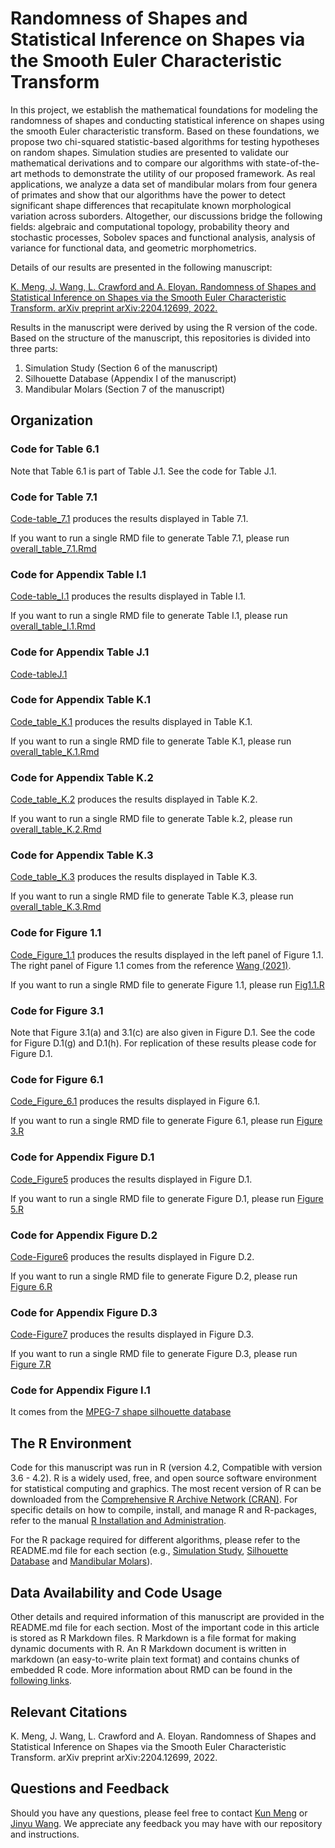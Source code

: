 # Randomness of Shapes and Statistical Inference on Shapes via the Smooth Euler Characteristic Transform

In this project, we establish the mathematical foundations for modeling the randomness of shapes and conducting statistical inference on shapes using the smooth Euler characteristic transform. Based on these foundations, we propose two chi-squared statistic-based algorithms for testing hypotheses on random shapes. Simulation studies are presented to validate our mathematical derivations and to compare our algorithms with state-of-the-art methods to demonstrate the utility of our proposed framework. As real applications, we analyze a data set of mandibular molars from four genera of primates and show that our algorithms have the power to detect significant shape differences that recapitulate known morphological variation across suborders. Altogether, our discussions bridge the following fields: algebraic and computational topology, probability theory and stochastic processes, Sobolev spaces and functional analysis, analysis of variance for functional data, and geometric morphometrics.

Details of our results are presented in the following manuscript:

[K. Meng, J. Wang, L. Crawford and A. Eloyan. Randomness of Shapes and Statistical Inference on Shapes via the Smooth Euler Characteristic Transform. arXiv preprint arXiv:2204.12699, 2022.](https://arxiv.org/abs/2204.12699)

Results in the manuscript were derived by using the R version of the code. Based on the structure of the manuscript, this repositories is divided into three parts:
1. Simulation Study (Section 6 of the manuscript)
2. Silhouette Database (Appendix I of the manuscript)
3. Mandibular Molars (Section 7 of the manuscript)

## Organization

### Code for Table 6.1
Note that Table 6.1 is part of Table J.1. See the code for Table J.1.
### Code for Table 7.1
[Code-table_7.1](https://github.com/JinyuWang123/TDA/tree/main/Mandibular%20Molars/Code_table_7.1) produces the results displayed in Table 7.1.

If you want to run a single RMD file to generate Table 7.1, please run [overall_table_7.1.Rmd
](https://github.com/JinyuWang123/TDA/blob/main/Mandibular%20Molars/Code_table_7.1/overall_table_7.1.Rmd)
### Code for Appendix Table I.1
[Code-table_I.1](https://github.com/JinyuWang123/TDA/tree/main/Silhouette%20Database/Code_table_I.1) produces the results displayed in Table I.1.

If you want to run a single RMD file to generate Table I.1, please run [overall_table_I.1.Rmd
](https://github.com/JinyuWang123/TDA/blob/main/Silhouette%20Database/Code_table_I.1/overall_table_I.1.Rmd)
### Code for Appendix Table J.1
[Code-tableJ.1](https://github.com/JinyuWang123/TDA/blob/main/Simulation%20Study/Table%20J.1/Existing%20fdANOVA%20methods.Rmd)

### Code for Appendix Table K.1
[Code_table_K.1](https://github.com/JinyuWang123/TDA/tree/main/Simulation%20Study/Code_table_K.1) produces the results displayed in Table K.1.

If you want to run a single RMD file to generate Table K.1, please run [overall_table_K.1.Rmd
](https://github.com/JinyuWang123/TDA/blob/main/Simulation%20Study/Code_table_K.1/overall_table_K.1.Rmd)
### Code for Appendix Table K.2
[Code_table_K.2](https://github.com/JinyuWang123/TDA/tree/main/Simulation%20Study/Code_table_K.2) produces the results displayed in Table K.2.

If you want to run a single RMD file to generate Table k.2, please run [overall_table_K.2.Rmd
](https://github.com/JinyuWang123/TDA/blob/main/Simulation%20Study/Code_table_K.2/overall_table_K.2.Rmd)
### Code for Appendix Table K.3
[Code_table_K.3](https://github.com/JinyuWang123/TDA/tree/main/Simulation%20Study/Code_table_K.3) produces the results displayed in Table K.3.

If you want to run a single RMD file to generate Table K.3, please run [overall_table_K.3.Rmd
](https://github.com/JinyuWang123/TDA/blob/main/Simulation%20Study/Code_table_K.3/overall_table_K.3.Rmd)
### Code for Figure 1.1
[Code_Figure_1.1](https://github.com/JinyuWang123/TDA/tree/main/Mandibular%20Molars/Code_Figure_1.1) produces the results displayed in the left panel of Figure 1.1. The right panel of Figure 1.1 comes from the reference [Wang (2021)](https://projecteuclid.org/journals/annals-of-applied-statistics/volume-15/issue-2/A-statistical-pipeline-for-identifying-physical-features-that-differentiate-classes/10.1214/20-AOAS1430.full).

If you want to run a single RMD file to generate Figure 1.1, please run [Fig1.1.R
](https://github.com/JinyuWang123/TDA/blob/main/Mandibular%20Molars/Code_Figure_1.1/Fig1.1.R)
### Code for Figure 3.1
Note that Figure 3.1(a) and 3.1(c) are also given in Figure D.1. See the code for Figure D.1(g) and D.1(h). For replication of these results please code for Figure D.1.
### Code for Figure 6.1
[Code_Figure_6.1](https://github.com/JinyuWang123/TDA/tree/main/Simulation%20Study/Code_Figure_6.1) produces the results displayed in Figure 6.1.

If you want to run a single RMD file to generate Figure 6.1, please run [Figure 3.R](https://github.com/JinyuWang123/TDA/blob/main/Simulation%20Study/Code_Figure3/Figure%203.R)

### Code for Appendix Figure D.1
[Code_Figure5](https://github.com/JinyuWang123/TDA/tree/main/Simulation%20Study/Code_Figure5) produces the results displayed in Figure D.1.

If you want to run a single RMD file to generate Figure D.1, please run [Figure 5.R
](https://github.com/JinyuWang123/TDA/blob/main/Simulation%20Study/Code_Figure5/Figure%205.R)
### Code for Appendix Figure D.2
[Code-Figure6](https://github.com/JinyuWang123/TDA/tree/main/Simulation%20Study/Code_Figure6) produces the results displayed in Figure D.2.

If you want to run a single RMD file to generate Figure D.2, please run [Figure 6.R
](https://github.com/JinyuWang123/TDA/blob/main/Simulation%20Study/Code_Figure6/Figure%206.R)
### Code for Appendix Figure D.3
[Code-Figure7](https://github.com/JinyuWang123/TDA/tree/main/Simulation%20Study/Code_Figure7) produces the results displayed in Figure D.3.

If you want to run a single RMD file to generate Figure D.3, please run [Figure 7.R
](https://github.com/JinyuWang123/TDA/blob/main/Simulation%20Study/Code_Figure7/Figure%207.R)
### Code for Appendix Figure I.1
It comes from the [MPEG-7 shape silhouette database](https://dabi.temple.edu/external/shape/MPEG7/dataset.html)
## The R Environment
Code for this manuscript was run in R (version 4.2, Compatible with version 3.6 - 4.2). R is a widely used, free, and open source software environment for statistical computing and graphics. The most recent version of R can be downloaded from the [Comprehensive R Archive Network (CRAN)](https://cran.r-project.org/). For specific details on how to compile, install, and manage R and R-packages, refer to the manual [R Installation and Administration](https://cran.r-project.org/doc/manuals/r-release/R-admin.html).

For the R package required for different algorithms, please refer to the README.md file for each section (e.g., [Simulation Study](https://github.com/JinyuWang123/TDA/blob/main/Simulation%20Study/README.md), [Silhouette Database](https://github.com/JinyuWang123/TDA/blob/main/Silhouette%20Database/README.md) and [Mandibular Molars](https://github.com/JinyuWang123/TDA/blob/main/Mandibular%20Molars/README.md)).
## Data Availability and Code Usage
Other details and required information of this manuscript are provided in the README.md file for each section. Most of the important code in this article is stored as R Markdown files. R Markdown is a file format for making dynamic documents with R. An R Markdown document is written in markdown (an easy-to-write plain text format) and contains chunks of embedded R code. More information about RMD can be found in the [following links](https://rmarkdown.rstudio.com/articles_intro.html).
## Relevant Citations
K. Meng, J. Wang, L. Crawford and A. Eloyan. Randomness of Shapes and Statistical Inference on Shapes via the Smooth Euler Characteristic Transform. arXiv preprint arXiv:2204.12699, 2022.
## Questions and Feedback
Should you have any questions, please feel free to contact [Kun Meng](mailto:kun_meng@brown.edu) or [Jinyu Wang](mailto:jinyu_wang@brown.edu).
We appreciate any feedback you may have with our repository and instructions.
